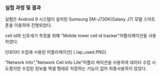 ### 실험 과정 및 결과

실험은 Android 9 시스템이 설치된 Sumsung SM-J730K(Galaxy J7) 모델 스마트폰을 이용하여 진행되었다.

cell id와 신호세기 측정을 위해 "Mobile tower cell id tracker"어플리케이션을 사용하였다.

![데이터 수집에 사용된 어플리케이션] (./ap_used.PNG) 

"Network Info","Network Cell Info Lite"어플리 케이션을 사용하여 데이터 수집 시도했지만 수집된 정보를 엑셀 형태로 저장하는 기능이 없어 최종사용하지 않았다. 


